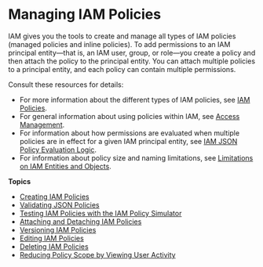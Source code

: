 # Managing IAM Policies<a name="access_policies_manage"></a>

IAM gives you the tools to create and manage all types of IAM policies \(managed policies and inline policies\)\. To add permissions to an IAM principal entity—that is, an IAM user, group, or role—you create a policy and then attach the policy to the principal entity\. You can attach multiple policies to a principal entity, and each policy can contain multiple permissions\.

Consult these resources for details:
+ For more information about the different types of IAM policies, see [IAM Policies](access_policies.md)\. 
+ For general information about using policies within IAM, see [Access Management](access.md)\.
+ For information about how permissions are evaluated when multiple policies are in effect for a given IAM principal entity, see [IAM JSON Policy Evaluation Logic](reference_policies_evaluation-logic.md)\.
+ For information about policy size and naming limitations, see [Limitations on IAM Entities and Objects](reference_iam-limits.md)\.

**Topics**
+ [Creating IAM Policies](access_policies_create.md)
+ [Validating JSON Policies](access_policies_policy-validator.md)
+ [Testing IAM Policies with the IAM Policy Simulator](access_policies_testing-policies.md)
+ [Attaching and Detaching IAM Policies](access_policies_manage-attach-detach.md)
+ [Versioning IAM Policies](access_policies_managed-versioning.md)
+ [Editing IAM Policies](access_policies_manage-edit.md)
+ [Deleting IAM Policies](access_policies_manage-delete.md)
+ [Reducing Policy Scope by Viewing User Activity](access_policies_access-advisor.md)